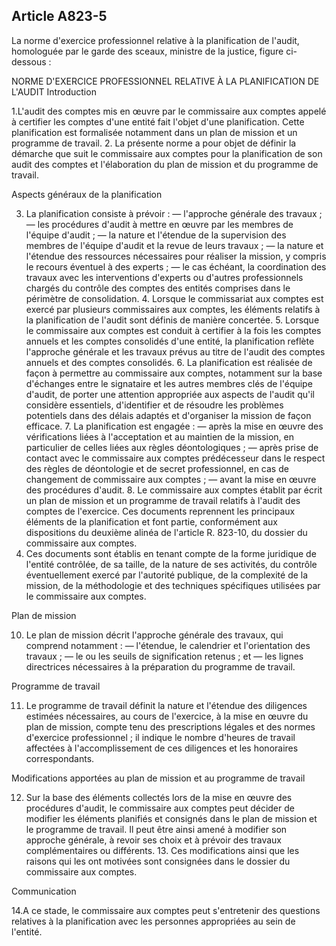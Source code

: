 Article A823-5
----
La norme d'exercice professionnel relative à la planification de l'audit,
homologuée par le garde des sceaux, ministre de la justice, figure ci-dessous :

NORME D'EXERCICE PROFESSIONNEL RELATIVE À LA PLANIFICATION DE L'AUDIT
Introduction

1.L'audit des comptes mis en œuvre par le commissaire aux comptes appelé à
certifier les comptes d'une entité fait l'objet d'une planification. Cette
planification est formalisée notamment dans un plan de mission et un programme
de travail. 2. La présente norme a pour objet de définir la démarche que suit le
commissaire aux comptes pour la planification de son audit des comptes et
l'élaboration du plan de mission et du programme de travail.


Aspects généraux de la planification

3. La planification consiste à prévoir : ― l'approche générale des travaux ; ―
les procédures d'audit à mettre en œuvre par les membres de l'équipe d'audit ; ―
la nature et l'étendue de la supervision des membres de l'équipe d'audit et la
revue de leurs travaux ; ― la nature et l'étendue des ressources nécessaires
pour réaliser la mission, y compris le recours éventuel à des experts ; ― le cas
échéant, la coordination des travaux avec les interventions d'experts ou
d'autres professionnels chargés du contrôle des comptes des entités comprises
dans le périmètre de consolidation. 4. Lorsque le commissariat aux comptes est
exercé par plusieurs commissaires aux comptes, les éléments relatifs à la
planification de l'audit sont définis de manière concertée. 5. Lorsque le
commissaire aux comptes est conduit à certifier à la fois les comptes annuels et
les comptes consolidés d'une entité, la planification reflète l'approche
générale et les travaux prévus au titre de l'audit des comptes annuels et des
comptes consolidés. 6. La planification est réalisée de façon à permettre au
commissaire aux comptes, notamment sur la base d'échanges entre le signataire et
les autres membres clés de l'équipe d'audit, de porter une attention appropriée
aux aspects de l'audit qu'il considère essentiels, d'identifier et de résoudre
les problèmes potentiels dans des délais adaptés et d'organiser la mission de
façon efficace. 7. La planification est engagée : ― après la mise en œuvre des
vérifications liées à l'acceptation et au maintien de la mission, en particulier
de celles liées aux règles déontologiques ; ― après prise de contact avec le
commissaire aux comptes prédécesseur dans le respect des règles de déontologie
et de secret professionnel, en cas de changement de commissaire aux comptes ; ―
avant la mise en œuvre des procédures d'audit. 8. Le commissaire aux comptes
établit par écrit un plan de mission et un programme de travail relatifs à
l'audit des comptes de l'exercice. Ces documents reprennent les principaux
éléments de la planification et font partie, conformément aux dispositions du
deuxième alinéa de l'article R. 823-10, du dossier du commissaire aux comptes.
9. Ces documents sont établis en tenant compte de la forme juridique de l'entité
contrôlée, de sa taille, de la nature de ses activités, du contrôle
éventuellement exercé par l'autorité publique, de la complexité de la mission,
de la méthodologie et des techniques spécifiques utilisées par le commissaire
aux comptes.


Plan de mission

10. Le plan de mission décrit l'approche générale des travaux, qui comprend
notamment : ― l'étendue, le calendrier et l'orientation des travaux ; ― le ou
les seuils de signification retenus ; et ― les lignes directrices nécessaires à
la préparation du programme de travail.


Programme de travail

11. Le programme de travail définit la nature et l'étendue des diligences
estimées nécessaires, au cours de l'exercice, à la mise en œuvre du plan de
mission, compte tenu des prescriptions légales et des normes d'exercice
professionnel ; il indique le nombre d'heures de travail affectées à
l'accomplissement de ces diligences et les honoraires correspondants.

Modifications apportées au plan de mission et au programme de travail

12. Sur la base des éléments collectés lors de la mise en œuvre des procédures
d'audit, le commissaire aux comptes peut décider de modifier les éléments
planifiés et consignés dans le plan de mission et le programme de travail. Il
peut être ainsi amené à modifier son approche générale, à revoir ses choix et à
prévoir des travaux complémentaires ou différents. 13. Ces modifications ainsi
que les raisons qui les ont motivées sont consignées dans le dossier du
commissaire aux comptes.


Communication

14.A ce stade, le commissaire aux comptes peut s'entretenir des questions
relatives à la planification avec les personnes appropriées au sein de l'entité.
